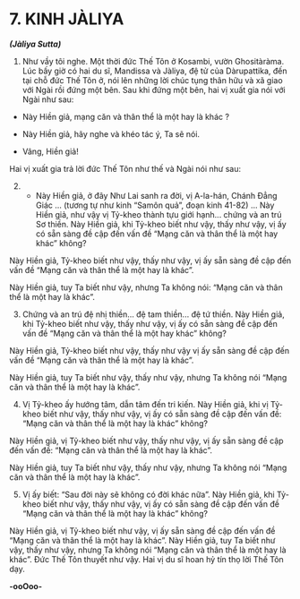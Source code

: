 # 7. KINH JÀLIYA
**_(Jàliya Sutta)_**

1. Như vầy tôi nghe. Một thời đức Thế Tôn ở Kosambi, vườn Ghositàràma. Lúc bấy giờ có hai du sĩ,
Mandissa và Jàliya, đệ tử của Dàrupattika, đến tại chỗ đức Thế Tôn ở, nói lên những lời chúc tụng thân
hữu và xã giao với Ngài rồi đứng một bên. Sau khi đứng một bên, hai vị xuất gia nói với Ngài như sau:

- Này Hiền giả, mạng căn và thân thể là một hay là khác ?

- Này Hiền giả, hãy nghe và khéo tác ý, Ta sẽ nói.

- Vâng, Hiền giả!

Hai vị xuất gia trả lời đức Thế Tôn như thế và Ngài nói như sau:

2. - Này Hiền giả, ở đây Như Lai sanh ra đời, vị A-la-hán, Chánh Ðẳng Giác ... (tương tự như kinh “Samôn quả”, đoạn kinh 41-82) ... Này Hiền giả, như vậy vị Tỷ-kheo thành tựu giới hạnh... chứng và an trú
Sơ thiền. Này Hiền giả, khi Tỷ-kheo biết như vậy, thấy như vậy, vị ấy có sẵn sàng đề cập đến vấn đề
“Mạng căn và thân thể là một hay khác” không?

Này Hiền giả, Tỷ-kheo biết như vậy, thấy như vậy, vị ấy sẵn sàng đề cập đến vấn đề “Mạng căn và thân
thể là một hay là khác”.

Này Hiền giả, tuy Ta biết như vậy, nhưng Ta không nói: “Mạng căn và thân thể là một hay là khác”.

3. Chứng và an trú đệ nhị thiền... đệ tam thiền... đệ tứ thiền. Này Hiền giả, khi Tỷ-kheo biết như vậy,
thấy như vậy, vị ấy có sẵn sàng đề cập đến vấn đề “Mạng căn và thân thể là một hay khác” không?

Này Hiền giả, Tỷ-kheo biết như vậy, thấy như vậy vị ấy sẵn sàng đề cập đến vấn đề “Mạng căn và thân
thể là một hay là khác”.

Này Hiền giả, tuy Ta biết như vậy, thấy như vậy, nhưng Ta không nói “Mạng căn và thân thể là một hay
là khác”.

4. Vị Tỷ-kheo ấy hướng tâm, dẫn tâm đến tri kiến. Này Hiền giả, khi vị Tỷ-kheo biết như vậy, thấy như
vậy, vị ấy có sẵn sàng đề cập đến vấn đề: “Mạng căn và thân thể là một hay là khác” không?

Này Hiền giả, vị Tỷ-kheo biết như vậy, thấy như vậy, vị ấy sẵn sàng đề cập đến vấn đề: “Mạng căn và
thân thể là một hay là khác”.

Này Hiền giả, tuy Ta biết như vậy, thấy như vậy, nhưng Ta không nói “Mạng căn và thân thể là một hay
là khác”.

5. Vị ấy biết: “Sau đời này sẽ không có đời khác nữa”. Này Hiền giả, khi Tỷ-kheo biết như vậy, thấy
như vậy, vị ấy có sẵn sàng đề cập đến vấn đề “Mạng căn và thân thể là một hay là khác” không?

Này Hiền giả, vị Tỷ-kheo biết như vậy, vị ấy sẵn sàng đề cập đến vấn đề “Mạng căn và thân thể là một
hay là khác”. Này Hiền giả, tuy Ta biết như vậy, thấy như vậy, nhưng Ta không nói “Mạng căn và thân
thể là một hay là khác”.
Ðức Thế Tôn thuyết như vậy. Hai vị du sĩ hoan hỷ tín thọ lời Thế Tôn dạy.

**-ooOoo-**
